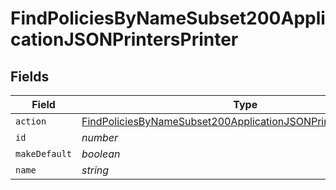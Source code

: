 # FindPoliciesByNameSubset200ApplicationJSONPrintersPrinter


## Fields

| Field                                                                                                                                                         | Type                                                                                                                                                          | Required                                                                                                                                                      | Description                                                                                                                                                   | Example                                                                                                                                                       |
| ------------------------------------------------------------------------------------------------------------------------------------------------------------- | ------------------------------------------------------------------------------------------------------------------------------------------------------------- | ------------------------------------------------------------------------------------------------------------------------------------------------------------- | ------------------------------------------------------------------------------------------------------------------------------------------------------------- | ------------------------------------------------------------------------------------------------------------------------------------------------------------- |
| `action`                                                                                                                                                      | [FindPoliciesByNameSubset200ApplicationJSONPrintersPrinterAction](../../models/operations/findpoliciesbynamesubset200applicationjsonprintersprinteraction.md) | :heavy_minus_sign:                                                                                                                                            | N/A                                                                                                                                                           |                                                                                                                                                               |
| `id`                                                                                                                                                          | *number*                                                                                                                                                      | :heavy_minus_sign:                                                                                                                                            | N/A                                                                                                                                                           | 1                                                                                                                                                             |
| `makeDefault`                                                                                                                                                 | *boolean*                                                                                                                                                     | :heavy_minus_sign:                                                                                                                                            | N/A                                                                                                                                                           |                                                                                                                                                               |
| `name`                                                                                                                                                        | *string*                                                                                                                                                      | :heavy_minus_sign:                                                                                                                                            | N/A                                                                                                                                                           | Kyocera                                                                                                                                                       |